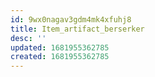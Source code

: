 ```yaml
---
id: 9wx0nagav3gdm4mk4xfuhj8
title: Item_artifact_berserker
desc: ''
updated: 1681955362785
created: 1681955362785
---
```


